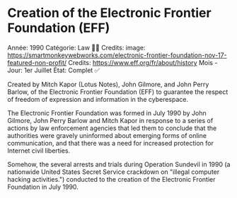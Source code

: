 # Creation of the Electronic Frontier Foundation (EFF)

Année: 1990
Catégorie: Law 👨‍⚖️
Credits: image: https://smartmonkeywebworks.com/electronic-frontier-foundation-nov-17-featured-non-profit/
Credits: https://www.eff.org/fr/about/history
Mois - Jour: 1er Juillet
État: Complet ✅

Created by Mitch Kapor (Lotus Notes), John Gilmore, and John Perry Barlow, of the Electronic Frontier Foundation (EFF) to guarantee the respect of freedom of expression and information in the cyberespace.

The Electronic Frontier Foundation was formed in July 1990 by John Gilmore, John Perry Barlow and Mitch Kapor in response to a series of actions by law enforcement agencies that led them to conclude that the authorities were gravely uninformed about emerging forms of online communication, and that there was a need for increased protection for Internet civil liberties.

Somehow, the several arrests and trials during Operation Sundevil in 1990 (a nationwide United States Secret Service crackdown on "illegal computer hacking activities.") conducted to the creation of the Electronic Frontier Foundation in July 1990.